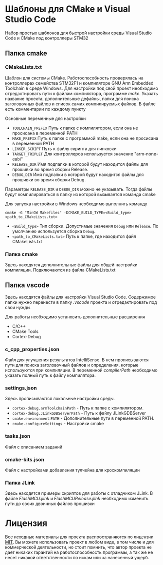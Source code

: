 # Шаблоны для CMake и Visual Studio Code
Набор простых шаблонов для быстрой настройки среды Visual Studio Code и CMake под контроллеры STM32


## Папка cmake

### CMakeLists.txt
Шаблон для системы CMake. Работоспособность проверялась на контроллерах семейства STM32F1 и компиляторе GNU Arm Embedded Toolchain в среде Windows.
Для настройки под свой проект необходимо отредактировать пути к файлам компилятора, программе *make*. Указать название проекта, дополнительные дефайны, папки для поиска заголовочных файлов и список самих компилируемых файлов. В файле есть комментарии по каждому пункту

Основные переменные для настройки
* `TOOLCHAIN_PREFIX` Путь к папке с компилятором, если она не просисана в переменной PATH
* `MAKE_PREFIX` Путь к папке с программой make, если она не просисана в переменной PATH
* `LINKER_SCRIPT` Путь к файлу скрипта для линковки
* `TARGET_TRIPLET` Для контроллеров используется значение "arm-none-eabi"
* `RELEASE_DIR` Имя подпапки в которой будут находится файлы для прошивки во время сборки Release.
* `DEBUG_DIR` Имя подпапки в которой будут находится файлы для прошивки во время сборки Debug.

Параметры `RELEASE_DIR` и `DEBUG_DIR` можно не указывать. Тогда файлы будут компилироваться в папку из которой вызывается команда cmake

Для запуска настройки в Windows необходимо выполнить команду

    cmake -G "MinGW Makefiles" -DCMAKE_BUILD_TYPE=<Build_type> <path_to_CMakeLists.txt>
	
* `<Build_type>` Тип сборки. Допустимые значения `Debug` или `Release`. По умолчанию используется сборка `Debug`.
* `<path_to_CMakeLists.txt>` Путь к папке, где находится файл CMakeLists.txt

### Папка cmake
Здесь находятся дополнительные файлы для общей настройки компиляции. Подключаются из файла CMakeLists.txt

## Папка vscode
Здесь находятся файлы для настройки Visual Studio Code. Содержимое папки нужно перенести в папку *.vscode* проекта и отредактировать под свои нужды.

Для работы необходимо установить дополнительные расширения
* C/C++
* CMake Tools
* Cortex-Debug

### c_cpp_properties.json
Файл для улучшения результатов IntelliSense. В нем прописываются пути для поиска заголовочный файлов и определения, которые используются при компиляции. В переменной *compilerPath* необходимо указать полный путь к файлу компилятора.

### settings.json
Здесь прописываются локальные настройки среды. 

* `cortex-debug.armToolchainPath` - Путь к папке с компилятором.
* `cortex-debug.JLinkGDBServerPath` - Путь к файлу JLinkGDBServer
* `cmake.environment`:`PATH` - Дополнительные пути в переменной PATH. 
* `cmake.configureSettings` - Настройки cmake

### tasks.json
Файл с описанием заданий 

### cmake-kits.json
Файл с настройками добавления тулчейна для кроскомпиляции

### Папка JLink
Здесь находятся примеры скриптов для работы с отладчиком JLink. В файле *FlashMCU.jlink* и *FlashMCURelease.jlink* необходимо изменить пути до своих двоичных файлов прошивки

# Лицензия
Все исходные материалы для проекта распространяются по лицензии [MIT](./LICENSE "Описание лицензии"). Вы можете использовать проект в любом виде, в том числе и для коммерческой деятельности, но стоит помнить, что автор проекта не дает никаких гарантий на работоспособность программы, а так же не несет никакой ответственности по искам или за нанесенный ущерб.
